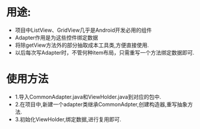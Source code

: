 # 用途:

* 项目中ListView、GridView几乎是Android开发必用的组件
* Adapter作用是为这些控件绑定数据
* 将除getView方法外的部分抽取成本工具类,方便直接使用.
* 以后每次写Adapter时，不管何种item布局，只需重写一个方法绑定数据即可.

# 使用方法

* 1.导入CommonAdapter.java和ViewHolder.java到对应的包中.
* 2.在项目中,新建一个adapter类继承CommonAdpter,创建构造器,重写抽象方法.
* 3.初始化ViewHolder,绑定数据,进行复用即可.